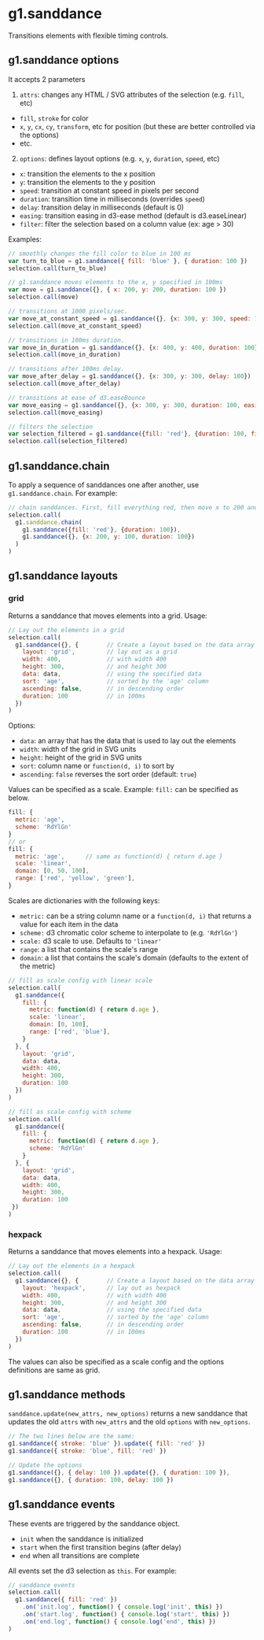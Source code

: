 # g1.sanddance

Transitions elements with flexible timing controls.

## g1.sanddance options

It accepts 2 parameters

1. `attrs`: changes any HTML / SVG attributes of the selection (e.g. `fill`, etc)
  - `fill`, `stroke` for color
  - `x`, `y`, `cx`, `cy`, `transform`, etc for position (but these are better controlled via the options)
  - etc.
2. `options`: defines layout options (e.g. `x`, `y`, `duration`, `speed`, etc)
  - `x`: transition the elements to the x position
  - `y`: transition the elements to the y position
  - `speed`: transition at constant speed in pixels per second
  - `duration`: transition time in milliseconds (overrides `speed`)
  - `delay`: transition delay in milliseconds (default is 0)
  - `easing`: transition easing in d3-ease method (default is d3.easeLinear)
  - `filter`: filter the selection based on a column value (ex: age > 30)

Examples:

```js
// smoothly changes the fill color to blue in 100 ms
var turn_to_blue = g1.sanddance({ fill: 'blue' }, { duration: 100 })
selection.call(turn_to_blue)

// g1.sanddance moves elements to the x, y specified in 100ms
var move = g1.sanddance({}, { x: 200, y: 200, duration: 100 })
selection.call(move)

// transitions at 1000 pixels/sec.
var move_at_constant_speed = g1.sanddance({}, {x: 300, y: 300, speed: 1000})
selection.call(move_at_constant_speed)

// transitions in 100ms duration.
var move_in_duration = g1.sanddance({}, {x: 400, y: 400, duration: 100})
selection.call(move_in_duration)

// transitions after 100ms delay.
var move_after_delay = g1.sanddance({}, {x: 300, y: 300, delay: 100})
selection.call(move_after_delay)

// transitions at ease of d3.easeBounce
var move_easing = g1.sanddance({}, {x: 300, y: 300, duration: 100, easing: d3.easeBounce})
selection.call(move_easing)

// filters the selection
var selection_filtered = g1.sanddance({fill: 'red'}, {duration: 100, filter: function(d) { return d.age > 30}})
selection.call(selection_filtered)
```

## g1.sanddance.chain

To apply a sequence of sanddances one after another, use `g1.sanddance.chain`. For example:

```js
// chain sanddances. First, fill everything red, then move x to 200 and y to 100
selection.call(
  g1.sanddance.chain(
    g1.sanddance({fill: 'red'}, {duration: 100}),
    g1.sanddance({}, {x: 200, y: 100, duration: 100})
  )
)
```

## g1.sanddance layouts

### grid

Returns a sanddance that moves elements into a grid. Usage:

```js
// Lay out the elements in a grid
selection.call(
  g1.sanddance({}, {        // Create a layout based on the data array
    layout: 'grid',         // lay out as a grid
    width: 400,             // with width 400
    height: 300,            // and height 300
    data: data,             // using the specified data
    sort: 'age',            // sorted by the 'age' column
    ascending: false,       // in descending order
    duration: 100           // in 100ms
  })
)
```

Options:

- `data`: an array that has the data that is used to lay out the elements
- `width`: width of the grid in SVG units
- `height`: height of the grid in SVG units
- `sort`: column name or `function(d, i)` to sort by
- `ascending`: `false` reverses the sort order (default: `true`)

Values can be specified as a scale. Example: `fill:` can be specified as below.

```js
fill: {
  metric: 'age',
  scheme: 'RdYlGn'
}
// or
fill: {
  metric: 'age',      // same as function(d) { return d.age }
  scale: 'linear',
  domain: [0, 50, 100],
  range: ['red', 'yellow', 'green'],
}
```

Scales are dictionaries with the following keys:

- `metric:` can be a string column name or a `function(d, i)` that returns a value for each item in the data
- `scheme:` d3 chromatic color scheme to interpolate to (e.g. `'RdYlGn'`)
- `scale:` d3 scale to use. Defaults to `'linear'`
- `range`: a list that contains the scale's range
- `domain`: a list that contains the scale's domain (defaults to the extent of the metric)

```js
// fill as scale config with linear scale
selection.call(
  g1.sanddance({
    fill: {
      metric: function(d) { return d.age },
      scale: 'linear',
      domain: [0, 100],
      range: ['red', 'blue'],
    }
  }, {
    layout: 'grid',
    data: data,
    width: 400,
    height: 300,
    duration: 100
  })
)

// fill as scale config with scheme
selection.call(
  g1.sanddance({
    fill: {
      metric: function(d) { return d.age },
      scheme: 'RdYlGn'
    }
  }, {
    layout: 'grid',
    data: data,
    width: 400,
    height: 300,
    duration: 100
 })
)
```

### hexpack

Returns a sanddance that moves elements into a hexpack. Usage:

```js
// Lay out the elements in a hexpack
selection.call(
  g1.sanddance({}, {        // Create a layout based on the data array
    layout: 'hexpack',      // lay out as hexpack
    width: 400,             // with width 400
    height: 300,            // and height 300
    data: data,             // using the specified data
    sort: 'age',            // sorted by the 'age' column
    ascending: false,       // in descending order
    duration: 100           // in 100ms
  })
)
```
The values can also be specified as a scale config and the options definitions are same as grid.

## g1.sanddance methods

`sanddance.update(new_attrs, new_options)` returns a new sanddance that updates
the old `attrs` with `new_attrs` and the old `options` with `new_options`.

```js
// The two lines below are the same:
g1.sanddance({ stroke: 'blue' }).update({ fill: 'red' })
g1.sanddance({ stroke: 'blue', fill: 'red' })

// Update the options
g1.sanddance({}, { delay: 100 }).update({}, { duration: 100 }),
g1.sanddance({}, { duration: 100, delay: 100 })
```

## g1.sanddance events

These events are triggered by the sanddance object.

- `init` when the sanddance is initialized
- `start` when the first transition begins (after delay)
- `end` when all transitions are complete

All events set the d3 selection as `this`. For example:

```js
// sanddance events
selection.call(
  g1.sanddance({ fill: 'red' })
    .on('init.log', function() { console.log('init', this) })
    .on('start.log', function() { console.log('start', this) })
    .on('end.log', function() { console.log('end', this) })
)
```

